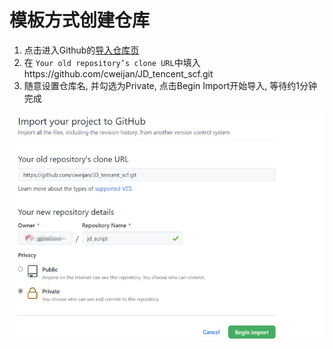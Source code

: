 # 模板方式创建仓库

1. 点击进入Github的[导入仓库页](https://github.com/new/import)
2. 在 `Your old repository’s clone URL`中填入https://github.com/cweijan/JD_tencent_scf.git
3. 随意设置仓库名, 并勾选为Private, 点击Begin Import开始导入, 等待约1分钟完成

![](image/importRepo/1644498569829.png)
